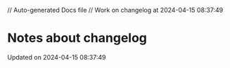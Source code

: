 // Auto-generated Docs file
// Work on changelog at 2024-04-15 08:37:49
# Notes about changelog
Updated on 2024-04-15 08:37:49
